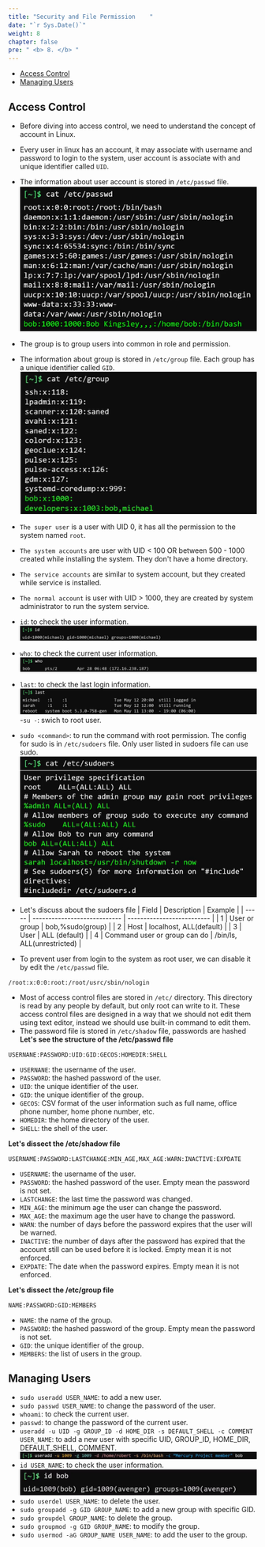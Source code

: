 ```yaml
---
title: "Security and File Permission    "
date: "`r Sys.Date()`"
weight: 8
chapter: false
pre: " <b> 8. </b> "
---
```


- [Access Control](#access-control)
- [Managing Users](#managing-users)


## Access Control
- Before diving into access control, we need to understand the concept of account in Linux.
- Every user in linux has an account, it may associate with username and password to login to the system, user account is associate with and unique identifier called `UID`.
- The information about user account is stored in `/etc/passwd` file.
![User Account](images/_index.png)
- The group is to group users into common in role and permission.
- The information about group is stored in `/etc/group` file. Each group has a unique identifier called `GID`.
![Group Account](images/_index-1.png)
- `The super user` is a user with UID 0, it has all the permission to the system named `root`.
- `The system accounts` are user with UID < 100 OR between 500 - 1000 created while installing the system. They don't have a home directory.
- `The service accounts` are similar to system account, but they created while service is installed.
- `The normal account` is user with UID > 1000, they are created by system administrator to run the system service.
- `id`: to check the user information.
![User Information](images/_index-2.png)
- `who`: to check the current user information.
![Current User Information](images/_index-3.png)
- `last`: to check the last login information.
![Last Login Information](images/_index-4.png)
-`su -`: swich to root user.
- `sudo <command>`: to run the command with root permission. The config for sudo is in `/etc/sudoers` file. Only user listed in sudoers file can use sudo.
![Sudoer](images/_index-5.png)
- Let's discuss about the sudoers file
| Field | Description                  | Example                    |
| ----- | ---------------------------- | -------------------------- |
| 1     | User or group                | bob,%sudo(group)           |
| 2     | Host                         | localhost, ALL(default)    |
| 3     | User                         | ALL (default)              |
| 4     | Command user or group can do | /bin/ls, ALL(unrestricted) |

- To prevent user from login to the system as root user, we can disable it by edit the `/etc/passwd` file.
```shell
/root:x:0:0:root:/root/usrc/sbin/nologin
```
- Most of access control files are stored in `/etc/` directory. This directory is read by any people by default, but only root can write to it. These access control files are designed in a way that we should not edit them using text editor, instead we should use built-in command to edit them.
- The password file is stored in `/etc/shadow` file, passwords are hashed 
**Let's see the structure of the /etc/passwd file**
```
USERNANE:PASSWORD:UID:GID:GECOS:HOMEDIR:SHELL
```
- `USERNANE`: the username of the user.
- `PASSWORD`: the hashed password of the user.
- `UID`: the unique identifier of the user.
- `GID`: the unique identifier of the group.
- `GECOS`: CSV format of the user information such as full name, office phone number, home phone number, etc.
- `HOMEDIR`: the home directory of the user.
- `SHELL`: the shell of the user.

**Let's dissect the /etc/shadow file**
```
USERNAME:PASSWORD:LASTCHANGE:MIN_AGE,MAX_AGE:WARN:INACTIVE:EXPDATE
```
- `USERNAME`: the username of the user.
- `PASSWORD`: the hashed password of the user. Empty mean the password is not set.
- `LASTCHANGE`: the last time the password was changed.
- `MIN_AGE`: the minimum age the user can change the password.
- `MAX_AGE`: the maximum age the user have to change the password.
- `WARN`: the number of days before the password expires that the user will be warned.
- `INACTIVE`: the number of days after the password has expired that the account still can be used before it is locked. Empty mean it is not enforced.
- `EXPDATE`: The date when the password expires. Empty mean it is not enforced.

**Let's dissect the /etc/group file**
```
NAME:PASSWORD:GID:MEMBERS
```
- `NAME`: the name of the group.
- `PASSWORD`: the hashed password of the group. Empty mean the password is not set.
- `GID`: the unique identifier of the group.
- `MEMBERS`: the list of users in the group.

## Managing Users
- `sudo useradd USER_NAME`: to add a new user.
- `sudo passwd USER_NAME`: to change the password of the user.
- `whoami`: to check the current user.
- `passwd`: to change the password of the current user.
- `useradd -u UID -g GROUP_ID -d HOME_DIR -s DEFAULT_SHELL -c COMMENT USER_NAME`: to add a new user with specific UID, GROUP_ID, HOME_DIR, DEFAULT_SHELL, COMMENT.
![Adding user with full option](images/_index-6.png)
- `id USER_NAME`: to check the user information.
![Check user information](images/_index-7.png)
- `sudo userdel USER_NAME`: to delete the user.
- `sudo groupadd -g GID GROUP_NAME`: to add a new group with specific GID.
- `sudo groupdel GROUP_NAME`: to delete the group.
- `sudo groupmod -g GID GROUP_NAME`: to modify the group.
- `sudo usermod -aG GROUP_NAME USER_NAME`: to add the user to the group.

